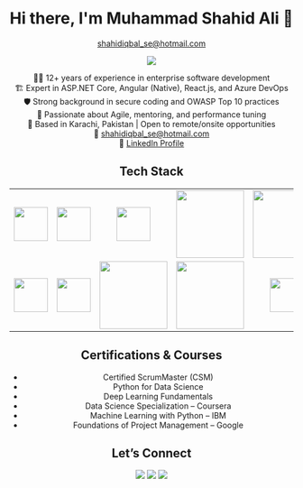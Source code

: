 <body>
  <div align="center">
    <h1>Hi there, I'm Muhammad Shahid Ali 👋</h1>
    <p><a href="mailto:shahidiqbal_se@hotmail.com">shahidiqbal_se@hotmail.com</a></p>
  </div>

  <p align="center">
    <a href="https://github.com/"><img src="https://readme-typing-svg.herokuapp.com/?lines=Senior+Software+Engineer;Full-Stack+.NET+Developer;Angular+Native+Expert;Azure+DevOps+Champion;Mentor+%7C+Scrum+Practitioner&font=Roboto&size=24&duration=4000&pause=500&center=true&width=700&height=50&color=00CED1"></a>
  </p>

  <p align="center">
    👨‍💻 12+ years of experience in enterprise software development<br>
    🏗️ Expert in ASP.NET Core, Angular (Native), React.js, and Azure DevOps<br>
    🛡️ Strong background in secure coding and OWASP Top 10 practices<br>
    🔁 Passionate about Agile, mentoring, and performance tuning<br>
    📍 Based in Karachi, Pakistan | Open to remote/onsite opportunities<br>
    📧 <a href="mailto:shahidiqbal_se@hotmail.com">shahidiqbal_se@hotmail.com</a><br>
    🔗 <a href="https://linkedin.com/in/shahidiqbalse">LinkedIn Profile</a>
  </p>

  <h2 align="center">Tech Stack</h2>
  <table width="100%" align="center">
    <tr>
      <td align="center" width="200"><img src="https://upload.wikimedia.org/wikipedia/commons/e/ee/.NET_Core_Logo.svg" width="60"></td>
      <td align="center" width="200"><img src="https://angular.io/assets/images/logos/angular/angular.svg" width="60"></td>
      <td align="center" width="200"><img src="https://www.vectorlogo.zone/logos/reactjs/reactjs-icon.svg" width="60"></td>
      <td align="center" width="200"><img src="https://www.vectorlogo.zone/logos/microsoft_azure/microsoft_azure-ar21~bgwhite.svg" width="120"></td>
      <td align="center" width="200"><img src="https://www.vectorlogo.zone/logos/javascript/javascript-horizontal.svg" width="120"></td>
    </tr>
    <tr>
      <td align="center"><img src="https://cdn.worldvectorlogo.com/logos/typescript.svg" width="60"></td>
      <td align="center"><img src="https://cdn.worldvectorlogo.com/logos/python-5.svg" width="60"></td>
      <td align="center"><img src="https://www.vectorlogo.zone/logos/sqlite/sqlite-ar21~bgwhite.svg" width="120"></td>
      <td align="center"><img src="https://www.vectorlogo.zone/logos/jquery/jquery-official.svg" width="120"></td>
      <td align="center"><img src="https://www.vectorlogo.zone/logos/github/github-icon.svg" width="60"></td>
    </tr>
  </table>

  <h2 align="center">Certifications & Courses</h2>
  <ul align="center">
    <li>Certified ScrumMaster (CSM)</li>
    <li>Python for Data Science</li>
    <li>Deep Learning Fundamentals</li>
    <li>Data Science Specialization – Coursera</li>
    <li>Machine Learning with Python – IBM</li>
    <li>Foundations of Project Management – Google</li>
  </ul>

  <h2 align="center">Let’s Connect</h2>
  <p align="center">
    <a href="https://linkedin.com/in/shahidiqbalse"><img src="https://img.shields.io/badge/-LinkedIn-0077B5?style=flat&logo=Linkedin&logoColor=white"/></a>
    <a href="mailto:shahidiqbal_se@hotmail.com"><img src="https://img.shields.io/badge/-Email-D14836?style=flat&logo=Gmail&logoColor=white"/></a>
    <a href="https://github.com/"><img src="https://img.shields.io/badge/-GitHub-181717?style=flat&logo=github&logoColor=white"/></a>
  </p>
</body>

